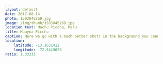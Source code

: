 ```yaml
---
layout: default
date: 2017-08-14
photo: 1503845269.jpg
image: /img/thumb/1503845269.jpg
location_text: Machu Picchu, Peru
title: Huayna Picchu
caption: Here we go with a much better shot! In the background you cann see the Huayna Picchu mountain where stands more Inca temples (which you cannot see in that picture).
location:
    latitude: -13.1631412
    longitude: -72.5449629
ratio: 1.33333
---
```

